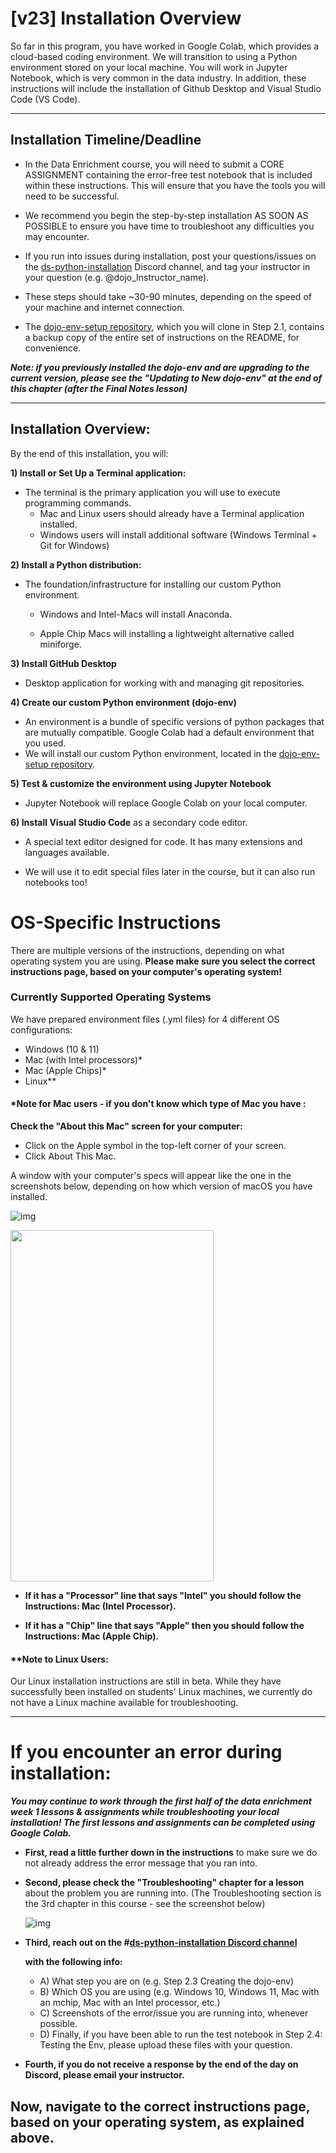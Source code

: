 # [v23] Installation Overview

So far in this program, you have worked in Google Colab, which provides a cloud-based coding environment. We will transition to using a Python environment stored on your local machine. You will work in Jupyter Notebook, which is very common in the data industry. In addition, these instructions will include the installation of Github Desktop and Visual Studio Code (VS Code).

___

## Installation Timeline/Deadline

- In the Data Enrichment course, you will need to submit a CORE ASSIGNMENT containing the error-free test notebook that is included within these instructions. This will ensure that you have the tools you will need to be successful.
- We recommend you begin the step-by-step installation AS SOON AS POSSIBLE to ensure you have time to troubleshoot any difficulties you may encounter.

- If you run into issues during installation, post your questions/issues on the [ds-python-installation](https://discord.com/channels/738494436467539968/1099094868762042400) Discord channel, and tag your instructor in your question (e.g. @dojo_Instructor_name).
- These steps should take ~30-90 minutes, depending on the speed of your machine and internet connection.
- The [dojo-env-setup repository](https://github.com/coding-dojo-data-science/dojo-env-setup), which you will clone in  Step 2.1, contains a backup copy of the entire set of instructions on the README, for convenience.

***Note: if you previously installed the dojo-env and are upgrading to the current version, please see the "Updating to New dojo-env" at the end of this chapter (after the Final Notes lesson)***

<hr>

## Installation Overview:

By the end of this installation, you will:

**1) Install or Set Up a Terminal application:**

- The terminal is the primary application you will use to execute programming commands.
    - Mac and Linux users should already have a Terminal application installed.
    - Windows users will install additional software (Windows Terminal + Git for Windows)

**2) Install a Python distribution:**

- The foundation/infrastructure for installing our custom Python environment.
    - Windows and Intel-Macs will install Anaconda. 

    - Apple Chip Macs will installing a lightweight alternative called miniforge. 

**3) Install GitHub Desktop**

- Desktop application for working with and managing git repositories. 

**4) Create our custom Python environment (dojo-env)**

- An environment is a bundle of specific versions of python packages that are mutually compatible. Google Colab had a default environment that you used.
- We will install our custom Python environment, located in the [dojo-env-setup repository](https://github.com/coding-dojo-data-science/dojo-env-setup).  

**5) Test & customize the environment using  Jupyter Notebook**

- Jupyter Notebook will replace Google Colab on your local computer.

**6) Install Visual Studio Code** as a secondary code editor.

- A special text editor designed for code. It has many extensions and languages available.

- We will use it to edit special files later in the course, but it can also run notebooks too!

# OS-Specific Instructions

There are multiple versions of the instructions, depending on what operating system you are using. **Please make sure you select the correct instructions page, based on your computer's operating system!**

### Currently Supported Operating Systems

We have prepared environment files (.yml files) for 4 different OS configurations:

- Windows (10 & 11)
- Mac (with Intel processors)*
- Mac (Apple Chips)*
- Linux**

#### *Note for Mac users - if you don't know which type of Mac you have :

**Check the "About this Mac" screen for your computer:**

- Click on the Apple symbol in the top-left corner of your screen.
- Click About This Mac.

A window with your computer's specs will appear like the one in the screenshots below, depending on how which version of macOS you have installed. 

![img](https://assets.codingdojo.com/boomyeah2015/codingdojo/curriculum/content/chapter/1691528956__aboutthismacintelannotated.png)

<img src="https://assets.codingdojo.com/boomyeah2015/codingdojo/curriculum/content/chapter/1691528713__aboutthismac2023annotated.png" style="cursor: pointer; max-width: 100%; height: 562px; width: 325px;" width="325" height="562">

- **If it has a "Processor" line that says "Intel" you should follow the Instructions: Mac (Intel Processor).**

- **If it has a "Chip" line that says "Apple" then you should follow the Instructions: Mac (Apple Chip).**

#### **Note to Linux Users: 

Our Linux installation instructions are still in beta. While they have successfully been installed on students' Linux machines, we currently do not have a Linux machine available for troubleshooting.

<hr>

# If you encounter an error during installation:

***You may continue to work through the first half of the data enrichment week 1 lessons & assignments while troubleshooting your local installation! The first lessons and assignments can be completed using Google Colab.***

- **First, read a little further down in the instructions** to make sure we do not already address the error message that you ran into.

- **Second, please check the "Troubleshooting" chapter for a lesson** about the problem you are running into. (The Troubleshooting section is the 3rd chapter in this course - see the screenshot below)

   

  ![img](https://assets.codingdojo.com/boomyeah2015/codingdojo/curriculum/content/chapter/1658334627__Troubleshooting-chapter.png)

- **Third, reach out on the \#[ds-python-installation Discord channel](https://discord.com/channels/738494436467539968/1099094868762042400)**

   **with the following info:**

  - A) What step you are on (e.g. Step 2.3 Creating the dojo-env)
  - B) Which OS you are using (e.g. Windows 10, Windows 11, Mac with an mchip, Mac with an Intel processor, etc.)
  - C) Screenshots of the error/issue you are running into, whenever possible.
  - D) Finally, if you have been able to run the test notebook in Step 2.4: Testing the Env, please upload these files with your question.

- **Fourth, if you do not receive a response by the end of the day on Discord, please email your instructor.**



## Now, navigate to the correct instructions page, based on your operating system, as explained above.